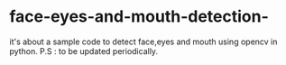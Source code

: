 # face-eyes-and-mouth-detection-
it's about a sample code to detect face,eyes and mouth using opencv in python.
P.S : to be updated periodically.
